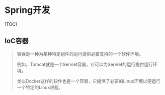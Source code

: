 # Spring开发

[TOC]

## IoC容器

> 容器是一种为某种特定组件的运行提供必要支持的一个软件环境。
>
> 例如，Tomcat就是一个Servlet容器，它可以为Servlet的运行提供运行环境。
>
> 类似Docker这样的软件也是一个容器，它提供了必要的Linux环境以便运行一个特定的Linux进程。